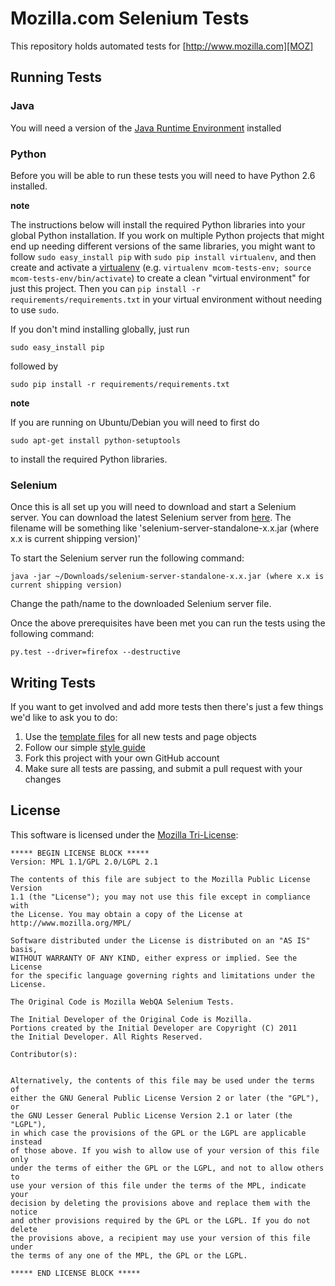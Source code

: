 Mozilla.com Selenium Tests
============================

This repository holds automated tests for [http://www.mozilla.com][MOZ]

[MOZ]: http://www.mozilla.org

Running Tests
-------------

### Java
You will need a version of the [Java Runtime Environment][JRE] installed

[JRE]: http://www.oracle.com/technetwork/java/javase/downloads/index.html

### Python
Before you will be able to run these tests you will need to have Python 2.6 installed.

__note__

The instructions below will install the required Python libraries into your
global Python installation. If you work on multiple Python projects that might
end up needing different versions of the same libraries, you might want to
follow `sudo easy_install pip` with `sudo pip install virtualenv`, and then
create and activate a [virtualenv](http://www.virtualenv.org) (e.g. `virtualenv
mcom-tests-env; source mcom-tests-env/bin/activate`) to create a clean
"virtual environment" for just this project. Then you can
`pip install -r requirements/requirements.txt` in your virtual environment
without needing to use `sudo`.

If you don't mind installing globally, just run

    sudo easy_install pip

followed by

    sudo pip install -r requirements/requirements.txt

__note__

If you are running on Ubuntu/Debian you will need to first do

    sudo apt-get install python-setuptools

to install the required Python libraries.

### Selenium
Once this is all set up you will need to download and start a Selenium server. You can download the latest Selenium server from [here][Selenium Downloads]. The filename will be something like 'selenium-server-standalone-x.x.jar (where x.x is current shipping version)'

To start the Selenium server run the following command:

    java -jar ~/Downloads/selenium-server-standalone-x.x.jar (where x.x is current shipping version)

Change the path/name to the downloaded Selenium server file.

[Selenium Downloads]: http://code.google.com/p/selenium/downloads/list



Once the above prerequisites have been met you can run the tests using the
following command:

	py.test --driver=firefox --destructive 	

Writing Tests
-------------

If you want to get involved and add more tests then there's just a few things
we'd like to ask you to do:

1. Use the [template files][GitHub Templates] for all new tests and page objects
2. Follow our simple [style guide][Style Guide]
3. Fork this project with your own GitHub account
4. Make sure all tests are passing, and submit a pull request with your changes

[GitHub Templates]: https://github.com/mozilla/mozwebqa-test-templates
[Style Guide]: https://wiki.mozilla.org/QA/Execution/Web_Testing/Docs/Automation/StyleGuide

License
-------
This software is licensed under the [Mozilla Tri-License][MPL]:

    ***** BEGIN LICENSE BLOCK *****
    Version: MPL 1.1/GPL 2.0/LGPL 2.1

    The contents of this file are subject to the Mozilla Public License Version
    1.1 (the "License"); you may not use this file except in compliance with
    the License. You may obtain a copy of the License at
    http://www.mozilla.org/MPL/

    Software distributed under the License is distributed on an "AS IS" basis,
    WITHOUT WARRANTY OF ANY KIND, either express or implied. See the License
    for the specific language governing rights and limitations under the
    License.

    The Original Code is Mozilla WebQA Selenium Tests.

    The Initial Developer of the Original Code is Mozilla.
    Portions created by the Initial Developer are Copyright (C) 2011
    the Initial Developer. All Rights Reserved.

    Contributor(s):
     

    Alternatively, the contents of this file may be used under the terms of
    either the GNU General Public License Version 2 or later (the "GPL"), or
    the GNU Lesser General Public License Version 2.1 or later (the "LGPL"),
    in which case the provisions of the GPL or the LGPL are applicable instead
    of those above. If you wish to allow use of your version of this file only
    under the terms of either the GPL or the LGPL, and not to allow others to
    use your version of this file under the terms of the MPL, indicate your
    decision by deleting the provisions above and replace them with the notice
    and other provisions required by the GPL or the LGPL. If you do not delete
    the provisions above, a recipient may use your version of this file under
    the terms of any one of the MPL, the GPL or the LGPL.

    ***** END LICENSE BLOCK *****

[MPL]: http://www.mozilla.org/MPL/


